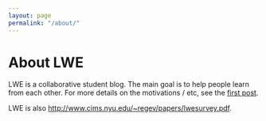 ```yaml
---
layout: page
permalink: "/about/"
---
```

# About LWE
LWE is a collaborative student blog. The main goal is to help
people learn from each other.
For more details on the motivations / etc, see
the [first post](http://learningwitherrors.org/2016/08/13/first-post/).

LWE is also <http://www.cims.nyu.edu/~regev/papers/lwesurvey.pdf>.
